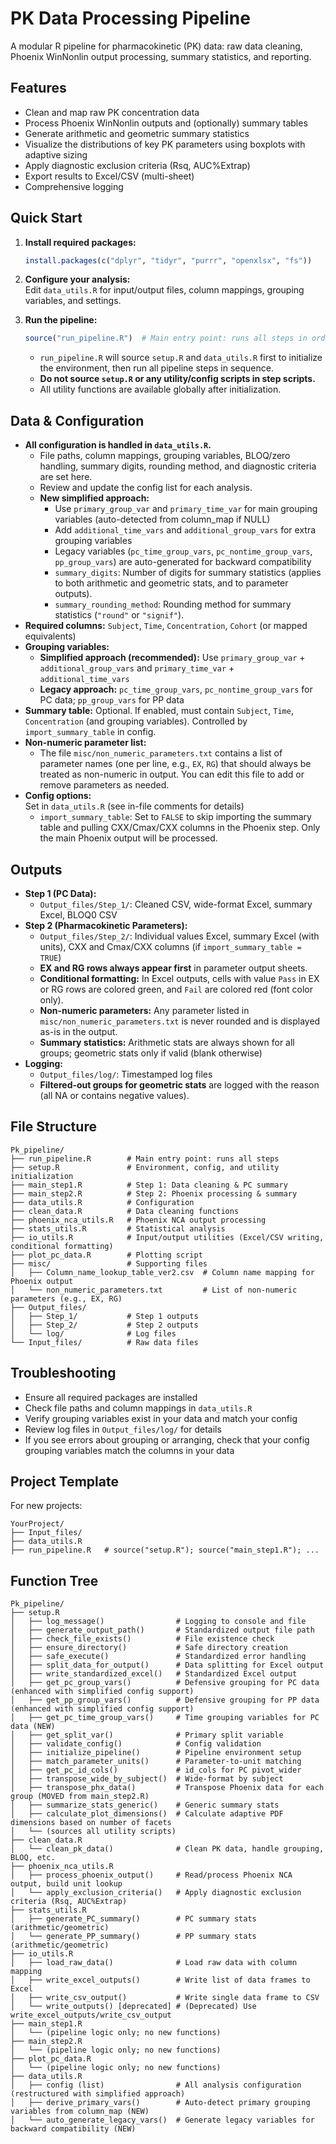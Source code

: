 # PK Data Processing Pipeline

A modular R pipeline for pharmacokinetic (PK) data: raw data cleaning, Phoenix WinNonlin output processing, summary statistics, and reporting.

## Features
- Clean and map raw PK concentration data
- Process Phoenix WinNonlin outputs and (optionally) summary tables
- Generate arithmetic and geometric summary statistics
- Visualize the distributions of key PK parameters using boxplots with adaptive sizing
- Apply diagnostic exclusion criteria (Rsq, AUC%Extrap)
- Export results to Excel/CSV (multi-sheet)
- Comprehensive logging

## Quick Start

1. **Install required packages:**
   ```r
   install.packages(c("dplyr", "tidyr", "purrr", "openxlsx", "fs"))
   ```

2. **Configure your analysis:**  
   Edit `data_utils.R` for input/output files, column mappings, grouping variables, and settings.

3. **Run the pipeline:**
   ```r
   source("run_pipeline.R")  # Main entry point: runs all steps in order
   ```

   - `run_pipeline.R` will source `setup.R` and `data_utils.R` first to initialize the environment, then run all pipeline steps in sequence.
   - **Do not source `setup.R` or any utility/config scripts in step scripts.**
   - All utility functions are available globally after initialization.

## Data & Configuration

- **All configuration is handled in `data_utils.R`.**
  - File paths, column mappings, grouping variables, BLOQ/zero handling, summary digits, rounding method, and diagnostic criteria are set here.
  - Review and update the config list for each analysis.
  - **New simplified approach:**
    - Use `primary_group_var` and `primary_time_var` for main grouping variables (auto-detected from column_map if NULL)
    - Add `additional_time_vars` and `additional_group_vars` for extra grouping variables
    - Legacy variables (`pc_time_group_vars`, `pc_nontime_group_vars`, `pp_group_vars`) are auto-generated for backward compatibility
    - `summary_digits`: Number of digits for summary statistics (applies to both arithmetic and geometric stats, and to parameter outputs).
    - `summary_rounding_method`: Rounding method for summary statistics (`"round"` or `"signif"`).
- **Required columns:** `Subject`, `Time`, `Concentration`, `Cohort` (or mapped equivalents)
- **Grouping variables:**  
  - **Simplified approach (recommended):** Use `primary_group_var` + `additional_group_vars` and `primary_time_var` + `additional_time_vars`
  - **Legacy approach:** `pc_time_group_vars`, `pc_nontime_group_vars` for PC data; `pp_group_vars` for PP data
- **Summary table:** Optional. If enabled, must contain `Subject`, `Time`, `Concentration` (and grouping variables). Controlled by `import_summary_table` in config.
- **Non-numeric parameter list:**
  - The file `misc/non_numeric_parameters.txt` contains a list of parameter names (one per line, e.g., `EX`, `RG`) that should always be treated as non-numeric in output. You can edit this file to add or remove parameters as needed.
- **Config options:**  
  Set in `data_utils.R` (see in-file comments for details)
  - `import_summary_table`: Set to `FALSE` to skip importing the summary table and pulling CXX/Cmax/CXX columns in the Phoenix step. Only the main Phoenix output will be processed.

## Outputs

- **Step 1 (PC Data):**  
  - `Output_files/Step_1/`: Cleaned CSV, wide-format Excel, summary Excel, BLOQ0 CSV
- **Step 2 (Pharmacokinetic Parameters):**  
  - `Output_files/Step_2/`: Individual values Excel, summary Excel (with units), CXX and Cmax/CXX columns (if `import_summary_table = TRUE`)
  - **EX and RG rows always appear first** in parameter output sheets.
  - **Conditional formatting:** In Excel outputs, cells with value `Pass` in EX or RG rows are colored green, and `Fail` are colored red (font color only).
  - **Non-numeric parameters:** Any parameter listed in `misc/non_numeric_parameters.txt` is never rounded and is displayed as-is in the output.
  - **Summary statistics:** Arithmetic stats are always shown for all groups; geometric stats only if valid (blank otherwise)
- **Logging:**  
  - `Output_files/log/`: Timestamped log files
  - **Filtered-out groups for geometric stats** are logged with the reason (all NA or contains negative values).

## File Structure

```
Pk_pipeline/
├── run_pipeline.R        # Main entry point: runs all steps
├── setup.R               # Environment, config, and utility initialization
├── main_step1.R          # Step 1: Data cleaning & PC summary
├── main_step2.R          # Step 2: Phoenix processing & summary
├── data_utils.R          # Configuration
├── clean_data.R          # Data cleaning functions
├── phoenix_nca_utils.R   # Phoenix NCA output processing
├── stats_utils.R         # Statistical analysis
├── io_utils.R            # Input/output utilities (Excel/CSV writing, conditional formatting)
├── plot_pc_data.R        # Plotting script
├── misc/                 # Supporting files
│   ├── Column_name_lookup_table_ver2.csv  # Column name mapping for Phoenix output
│   └── non_numeric_parameters.txt         # List of non-numeric parameters (e.g., EX, RG)
├── Output_files/
│   ├── Step_1/           # Step 1 outputs
│   ├── Step_2/           # Step 2 outputs
│   └── log/              # Log files
└── Input_files/          # Raw data files
```

## Troubleshooting

- Ensure all required packages are installed
- Check file paths and column mappings in `data_utils.R`
- Verify grouping variables exist in your data and match your config
- Review log files in `Output_files/log/` for details
- If you see errors about grouping or arranging, check that your config grouping variables match the columns in your data

## Project Template

For new projects:
```
YourProject/
├── Input_files/
├── data_utils.R
├── run_pipeline.R   # source("setup.R"); source("main_step1.R"); ...
```

## Function Tree

```
Pk_pipeline/
├── setup.R
│   ├── log_message()                # Logging to console and file
│   ├── generate_output_path()       # Standardized output file path
│   ├── check_file_exists()          # File existence check
│   ├── ensure_directory()           # Safe directory creation
│   ├── safe_execute()               # Standardized error handling
│   ├── split_data_for_output()      # Data splitting for Excel output
│   ├── write_standardized_excel()   # Standardized Excel output
│   ├── get_pc_group_vars()          # Defensive grouping for PC data (enhanced with simplified config support)
│   ├── get_pp_group_vars()          # Defensive grouping for PP data (enhanced with simplified config support)
│   ├── get_pc_time_group_vars()     # Time grouping variables for PC data (NEW)
│   ├── get_split_var()              # Primary split variable
│   ├── validate_config()            # Config validation
│   ├── initialize_pipeline()        # Pipeline environment setup
│   ├── match_parameter_units()      # Parameter-to-unit matching
│   ├── get_pc_id_cols()             # id_cols for PC pivot_wider
│   ├── transpose_wide_by_subject()  # Wide-format by subject
│   ├── transpose_phx_data()         # Transpose Phoenix data for each group (MOVED from main_step2.R)
│   ├── summarize_stats_generic()    # Generic summary stats
│   ├── calculate_plot_dimensions()  # Calculate adaptive PDF dimensions based on number of facets
│   └── (sources all utility scripts)
├── clean_data.R
│   └── clean_pk_data()              # Clean PK data, handle grouping, BLOQ, etc.
├── phoenix_nca_utils.R
│   ├── process_phoenix_output()     # Read/process Phoenix NCA output, build unit lookup
│   └── apply_exclusion_criteria()   # Apply diagnostic exclusion criteria (Rsq, AUC%Extrap)
├── stats_utils.R
│   ├── generate_PC_summary()        # PC summary stats (arithmetic/geometric)
│   └── generate_PP_summary()        # PP summary stats (arithmetic/geometric)
├── io_utils.R
│   ├── load_raw_data()              # Load raw data with column mapping
│   ├── write_excel_outputs()        # Write list of data frames to Excel
│   ├── write_csv_output()           # Write single data frame to CSV
│   └── write_outputs() [deprecated] # (Deprecated) Use write_excel_outputs/write_csv_output
├── main_step1.R
│   └── (pipeline logic only; no new functions)
├── main_step2.R
│   └── (pipeline logic only; no new functions)
├── plot_pc_data.R
│   └── (pipeline logic only; no new functions)
├── data_utils.R
│   ├── config (list)                # All analysis configuration (restructured with simplified approach)
│   ├── derive_primary_vars()        # Auto-detect primary grouping variables from column_map (NEW)
│   └── auto_generate_legacy_vars()  # Generate legacy variables for backward compatibility (NEW)
```